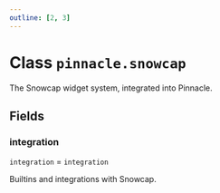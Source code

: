 ```yaml
---
outline: [2, 3]
---
```


# Class `pinnacle.snowcap`


The Snowcap widget system, integrated into Pinnacle.

## Fields

### integration

`integration` = `integration`

Builtins and integrations with Snowcap.


